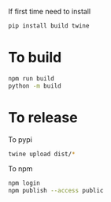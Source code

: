 If first time need to install

```bash
pip install build twine
```

# To build

```bash
npm run build
python -m build
```

# To release

To pypi

```bash
twine upload dist/*
```

To npm

```bash
npm login
npm publish --access public
```
